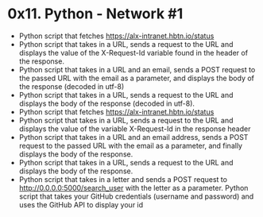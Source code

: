 # 0x11. Python - Network #1
* Python script that fetches https://alx-intranet.hbtn.io/status
*  Python script that takes in a URL, sends a request to the URL and displays the value of the X-Request-Id variable found in the header of the response.
*  Python script that takes in a URL and an email, sends a POST request to the passed URL with the email as a parameter, and displays the body of the response (decoded in utf-8)
* Python script that takes in a URL, sends a request to the URL and displays the body of the response (decoded in utf-8).
* Python script that fetches https://alx-intranet.hbtn.io/status
* Python script that takes in a URL, sends a request to the URL and displays the value of the variable X-Request-Id in the response header
*  Python script that takes in a URL and an email address, sends a POST request to the passed URL with the email as a parameter, and finally displays the body of the response.
* Python script that takes in a URL, sends a request to the URL and displays the body of the response.
* Python script that takes in a letter and sends a POST request to http://0.0.0.0:5000/search_user with the letter as a parameter.
Python script that takes your GitHub credentials (username and password) and uses the GitHub API to display your id
